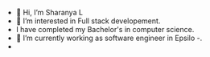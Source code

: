 - 👋 Hi, I’m Sharanya L
- 👀 I’m interested in Full stack developement.
- I have completed my Bachelor's in computer science.
- 🌱 I’m currently working as software engineer in Epsilo
-.
-

<!---
Sharu15/Sharu15 is a ✨ special ✨ repository because its `README.md` (this file) appears on your GitHub profile.
You can click the Preview link to take a look at your changes.
--->
